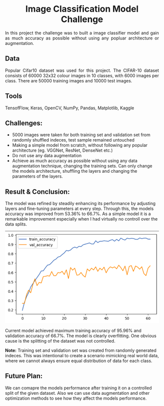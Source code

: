 <h1 align='center'>Image Classification Model Challenge</h1>
<p align='justify'>
In this project the challenge was to built a image classifier model and gain as much accuracy as possible without using any popluar architecture or augmentation.
</p>

## Data
<p align='justify'>
Popular Cifar10 dataset was used for this project. The CIFAR-10 dataset consists of 60000 32x32 colour images in 10 classes, with 6000 images per class. There are 50000 training images and 10000 test images.
</p>

## Tools
TensofFlow, Keras, OpenCV, NumPy, Pandas, Matplotlib, Kaggle

## Challenges: 
- 5000 images were taken for both training set and validation set from randomly shuffled indeces, test sample remained untouched
- Making a simple model from scratch, without following any popular architecture (eg. VGGNet, ResNet, DenseNet etc.) 
- Do not use any data augmentation
- Achieve as much accuracy as possible without using any data augmentation technique, changing the training sets. Can only change the models architecture, shuffling the layers and changing the parameters of the layers.

## Result & Conclusion:

The model was refined by steadily enhancing its performance by adjusting layers and fine-tuning parameters at every step. Through this, the models accuracy was improved from 53.36% to 66.7%. As a simple model it is a remarkable improvement especially when I had virtually no controll over the data splits.

![Accuracy](./images/training_vs_validation_accuracy.png)

Current model achieved maximum training accuracy of 95.96% and validation accuracy of 66.7%. The model is clearly overfitting. One obvious cause is the splitting of the dataset was not controlled. 

**Note:** Training set and validation set was created from randomly generated indeces. This was intentional to create a scenario mimicking real world data, where we cannot always ensure equal distribution of data for each class.

## Future Plan:
We can comapre the models performance after training it on a controlled split of the given dataset. Also we can use data augmentation and other optimization methods to see how they affect the models performance.
